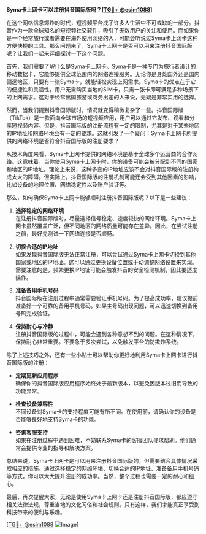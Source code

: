 **Syma卡上网卡可以注册抖音国际版吗？[[TG💪+ @esim1088](https://t.me/s/esim1088)]**

在这个网络信息爆炸的时代，短视频平台成了许多人生活中不可或缺的一部分。抖音作为一款全球知名的短视频社交软件，吸引了无数用户的关注和使用。而如果你是一个经常旅行或者需要在海外使用网络的人，可能会听说过Syma卡上网卡这种方便快捷的工具。那么问题来了，Syma卡上网卡是否可以用来注册抖音国际版呢？让我们一起来详细探讨一下这个问题。

首先，我们需要了解什么是Syma卡上网卡。Syma卡是一种专门为旅行者设计的移动数据卡，它能够提供全球范围内的网络连接服务。无论你是身处国外还是国内偏远地区，只要有一张Syma卡，就能轻松实现上网需求。Syma卡的优点在于它的便捷性和灵活性，用户无需购买当地的SIM卡，只需一张卡即可满足多种场景下的上网需求。这对于经常出国旅游或商务出差的人来说，无疑是非常实用的选择。

然而，当我们提到抖音国际版时，情况就变得稍微复杂了一些。抖音国际版（TikTok）是一款面向全球市场的短视频应用，用户可以通过它发布、观看和分享短视频内容。但是，抖音国际版的注册流程有一定的限制，尤其是对于某些地区的IP地址和网络环境会有一定的要求。这就引发了一个疑问：Syma卡上网卡所提供的网络环境是否符合抖音国际版的注册要求？

从技术角度来看，Syma卡上网卡提供的网络环境是基于全球多个运营商的合作网络。这意味着，当你使用Syma卡上网卡时，你的设备可能会被分配到不同的国家和地区的IP地址。理论上来说，这种多变的IP地址应该不会对抖音国际版的注册构成太大的障碍。但实际上，抖音国际版的注册机制可能还会受到其他因素的影响，比如设备的地理位置、网络稳定性以及账户验证等。

那么，如何确保Syma卡上网卡能够顺利注册抖音国际版呢？以下是一些建议：

1. **选择稳定的网络环境**  
   在注册抖音国际版时，尽量选择信号稳定、速度较快的网络环境。Syma卡上网卡虽然覆盖广泛，但不同地区的网络质量可能存在差异。因此，在尝试注册之前，最好先测试一下网络连接是否顺畅。

2. **切换合适的IP地址**  
   如果发现抖音国际版无法正常注册，可以尝试通过Syma卡上网卡切换到其他国家或地区的IP地址。这可以通过更换设备位置或手动调整网络设置来实现。需要注意的是，频繁更换IP地址可能会触发抖音的安全检测机制，因此要适度操作。

3. **准备备用手机号码**  
   抖音国际版在注册过程中通常需要验证手机号码。为了提高成功率，建议提前准备好一个可靠的备用手机号码。如果主号码出现问题，可以迅速切换到备用号码完成验证。

4. **保持耐心与冷静**  
   注册抖音国际版的过程中，可能会遇到各种意想不到的问题。在这种情况下，保持耐心非常重要。不要急于多次尝试，以免触发平台的防欺诈系统。

除了上述技巧之外，还有一些小贴士可以帮助你更好地利用Syma卡上网卡进行抖音国际版的注册：

- **定期更新应用程序**  
  确保你的抖音国际版应用程序始终处于最新版本，以避免因版本过旧而导致的功能异常。

- **检查设备兼容性**  
  不同设备对Syma卡的支持程度可能有所不同。在使用前，请确认你的设备是否能够良好地支持Syma卡的功能。

- **咨询客服支持**  
  如果在注册过程中遇到困难，不妨联系Syma卡的客服团队寻求帮助。他们通常会提供专业的指导和解决方案。

总结来说，Syma卡上网卡是可以用来注册抖音国际版的，但需要结合具体情况采取相应的措施。通过选择稳定的网络环境、切换合适的IP地址、准备备用手机号码等方式，你可以大大提升注册的成功率。当然，整个过程也需要一定的耐心和细心。

最后，再次提醒大家，无论是使用Syma卡上网卡还是注册抖音国际版，都应遵守相关法律法规，尊重当地的文化习俗和社会规则。只有这样，我们才能真正享受到科技带来的便利与乐趣。

[[TG💪+ @esim1088](https://t.me/s/esim1088) ![Image](https://i.postimg.cc/4NQfJmqS/Snipaste-2025-05-13-00-14-12.png)]
